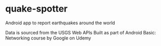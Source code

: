 # quake-spotter
Android app to report earthquakes around the world

Data is sourced from the USGS Web APIs
Built as part of Android Basic: Networking course by Google on Udemy
